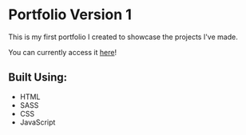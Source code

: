 # Portfolio Version 1

This is my first portfolio I created to showcase the projects I've made.

You can currently access it [here](https://portnc.netlify.app/)!

## Built Using:
* HTML
* SASS
* CSS
* JavaScript

